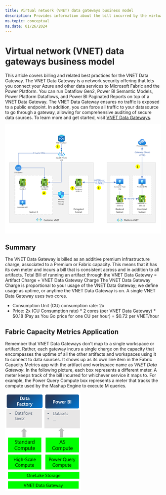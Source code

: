 ```yaml
---
title: Virtual network (VNET) data gateways business model
description: Provides information about the bill incurred by the virtual network (VNET) data gateways.
ms.topic: conceptual
ms.date: 01/26/2024
---
```


# Virtual network (VNET) data gateways business model

This article covers billing and related best practices for the VNET Data Gateway. The VNET Data Gateway is a network security offering that lets you connect your Azure and other data services to Microsoft Fabric and the Power Platform. You can run Dataflow Gen2, Power BI Semantic Models, Power Platform Dataflows, and Power BI Paginated Reports on top of a VNET Data Gateway. The VNET Data Gateway ensures no traffic is exposed to a public endpoint. In addition, you can force all traffic to your datasource to go through a gateway, allowing for comprehensive auditing of secure data sources. To learn more and get started, visit [VNET Data Gateways](overview.md).

![VNet data gateway architecture.](media/VNet-gateway-architecture-no-swift.png)

## Summary

The VNET Data Gateway is billed as an additive premium infrastructure charge, associated to a Premium or Fabric capacity. This means that it has its own meter and incurs a bill that is consistent across and in addition to all artifacts. Total Bill of running an artifact through the VNET Data Gateway = Artifact Charge + VNET Data Gateway Charge
The VNET Data Gateway Charge is proportional to your usage of the VNET Data Gateway; we define usage as uptime, or anytime the VNET Data Gateway is on. A single VNET Data Gateway uses two cores.
- Consumption Unit (CU) consumption rate: 2x
- Price: 2x (CU Consumption rate) * 2 cores (per VNET Data Gateway) * $0.18 (Pay as You Go price for one CU per hour) = $0.72 per VNET/hour

## Fabric Capacity Metrics Application
Remember that VNET Data Gateways don't map to a single workspace or artifact. Rather, each gateway incurs a single charge on the capacity that encompasses the uptime of all the other artifacts and workspaces using it to connect to data sources.
It shows up as its own line item in the Fabric Capacity Metrics app with the artifact and workspace name as _VNET Data Gateway_.
In the following picture, each box represents a different meter. A meter keeps track of the bill incurred for whichever service it maps to. For example, the Power Query Compute box represents a meter that tracks the compute used by the Mashup Engine to execute M queries.

![VNet Data Gateway Meters](media/vnet-business-model.png)
